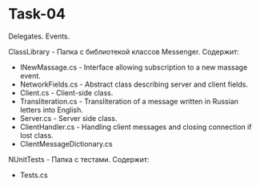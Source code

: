 # Task-04
Delegates. Events.

ClassLibrary - Папка с библиотекой классов Messenger. Содержит:
- INewMassage.cs - Interface allowing subscription to a new massage event.
- NetworkFields.cs - Abstract class describing server and client fields.
- Client.cs - Client-side class.
- Transliteration.cs - Transliteration of a message written in Russian letters into English.
- Server.cs - Server side class.
- ClientHandler.cs - Handling client messages and closing connection if lost class.
- ClientMessageDictionary.cs

NUnitTests - Папка с тестами. Содержит:
- Tests.cs
